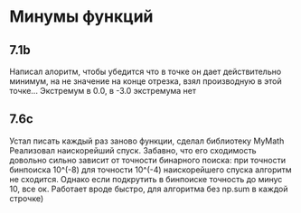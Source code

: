 # Минумы функций
## 7.1b
Написал алоритм, чтобы убедится что в точке он дает действительно минимум, на не значение на конце отрезка, взял производную в этой точке... Экстремум в 0.0, в -3.0 экстремума нет

## 7.6c
Устал писать каждый раз заново функции, сделал библиотеку MyMath
Реализовал наискорейший спуск. Забавно, что его сходимость довольно сильно зависит от точности бинарного поиска: при точности бинпоиска 10^(-8) для точности 10^(-4) наискорейшего спуска алгоритм не сходится. Однако если подкрутить в бинпоиске точность до минус 10, все ок. Работает вроде быстро, для алгоритма без np.sum в каждой строчке)
